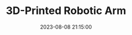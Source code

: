 ---
layout: inner
position: left
title: '3D-Printed Robotic Arm'
date: 2023-08-08 21:15:00
categories: development design
tags: ROS Arduino 3D-Printing Summer&nbsp2023
#featured_image: 
featured_video: https://www.youtube.com/embed/HfVTpcS2ZB8
project_link: 'https://github.com/RobertFromTX/three_DOF_robotic_arm_ws'
button_icon: 'flask'
button_text: 'Visit Project'
lead_text: "3 DOF Robotic Arm controllable with Arduino or ROS"
---